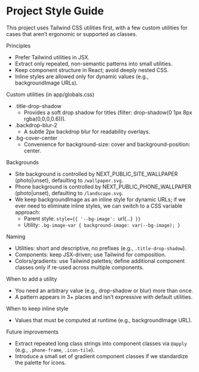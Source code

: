 # Project Style Guide

This project uses Tailwind CSS utilities first, with a few custom utilities for cases that aren’t ergonomic or supported as classes.

Principles
- Prefer Tailwind utilities in JSX.
- Extract only repeated, non-semantic patterns into small utilities.
- Keep component structure in React; avoid deeply nested CSS.
- Inline styles are allowed only for dynamic values (e.g., backgroundImage URLs).

Custom utilities (in app/globals.css)
- .title-drop-shadow
  - Provides a soft drop shadow for titles (filter: drop-shadow(0 1px 8px rgba(0,0,0,0.6))).
- .backdrop-blur-2
  - A subtle 2px backdrop blur for readability overlays.
- .bg-cover-center
  - Convenience for background-size: cover and background-position: center.

Backgrounds
- Site background is controlled by NEXT_PUBLIC_SITE_WALLPAPER (photo|unset), defaulting to `/wallpaper.svg`.
- Phone background is controlled by NEXT_PUBLIC_PHONE_WALLPAPER (photo|unset), defaulting to `/landscape.svg`.
- We keep backgroundImage as an inline style for dynamic URLs; if we ever need to eliminate inline styles, we can switch to a CSS variable approach:
  - Parent style: `style={{ '--bg-image': `url(...)` }}`
  - Utility: `.bg-image-var { background-image: var(--bg-image); }`

Naming
- Utilities: short and descriptive, no prefixes (e.g., `.title-drop-shadow`).
- Components: keep JSX-driven; use Tailwind for composition.
- Colors/gradients: use Tailwind palettes; define additional component classes only if re-used across multiple components.

When to add a utility
- You need an arbitrary value (e.g., drop-shadow or blur) more than once.
- A pattern appears in 3+ places and isn’t expressive with default utilities.

When to keep inline style
- Values that must be computed at runtime (e.g., backgroundImage URL). 

Future improvements
- Extract repeated long class strings into component classes via `@apply` (e.g., `.phone-frame`, `.icon-tile`).
- Introduce a small set of gradient component classes if we standardize the palette for icons.
